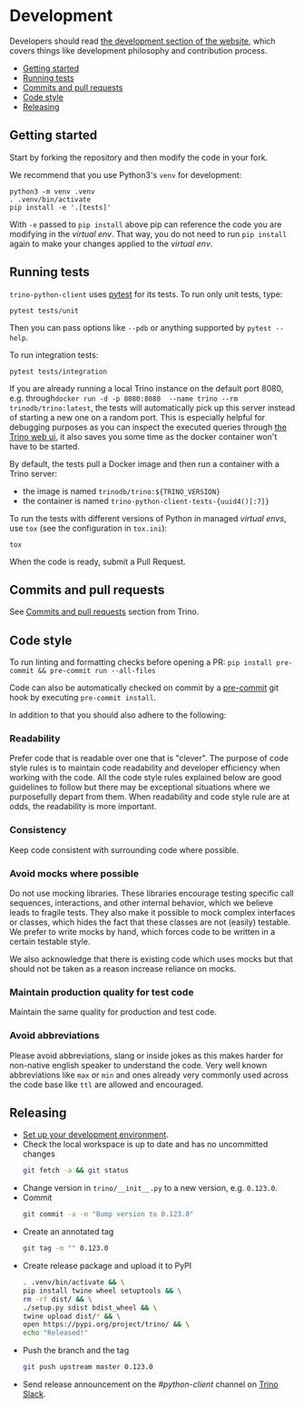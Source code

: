# Development

Developers should read [the development section of the website](https://trino.io/development),
which covers things like development philosophy and contribution process.

* [Getting started](#getting-started)
* [Running tests](#running-tests)
* [Commits and pull requests](#commits-and-pull-requests)
* [Code style](#code-style)
* [Releasing](#releasing)

## Getting started

Start by forking the repository and then modify the code in your fork.

We recommend that you use Python3's `venv` for development:

```
python3 -m venv .venv
. .venv/bin/activate
pip install -e '.[tests]'
```

With `-e` passed to `pip install` above pip can reference the code you are
modifying in the *virtual env*. That way, you do not need to run `pip install`
again to make your changes applied to the *virtual env*.

## Running tests

`trino-python-client` uses [pytest](https://pytest.org/) for its tests. To run
only unit tests, type:

```
pytest tests/unit
```

Then you can pass options like `--pdb` or anything supported by `pytest --help`.

To run integration tests:

```
pytest tests/integration
```

If you are already running a local Trino instance on the default port 8080, e.g.
through`docker run -d -p 8080:8080  --name trino --rm trinodb/trino:latest`,
the tests will automatically pick up this server instead of starting a new one
on a random port. This is especially helpful for debugging purposes as you can
inspect the executed queries through [the Trino web ui](http://localhost:8080/),
it also saves you some time as the docker container won't have to be started.

By default, the tests pull a Docker image and then run a container with a Trino 
server:
- the image is named `trinodb/trino:${TRINO_VERSION}`
- the container is named `trino-python-client-tests-{uuid4()[:7]}`

To run the tests with different versions of Python in managed *virtual envs*,
use `tox` (see the configuration in `tox.ini`):

```
tox
```

When the code is ready, submit a Pull Request.

## Commits and pull requests

See [Commits and pull requests](https://github.com/trinodb/trino/blob/master/.github/DEVELOPMENT.md#commits-and-pull-requests) section from Trino.

## Code style

To run linting and formatting checks before opening a PR: `pip install pre-commit && pre-commit run --all-files`

Code can also be automatically checked on commit by a [pre-commit](https://pre-commit.com/) git hook by executing `pre-commit install`.

In addition to that you should also adhere to the following:

### Readability

Prefer code that is readable over one that is "clever". The purpose of code
style rules is to maintain code readability and developer efficiency when
working with the code. All the code style rules explained below are good
guidelines to follow but there may be exceptional situations where we
purposefully depart from them. When readability and code style rule are at
odds, the readability is more important.

### Consistency

Keep code consistent with surrounding code where possible.

### Avoid mocks where possible

Do not use mocking libraries. These libraries encourage testing specific call
sequences, interactions, and other internal behavior, which we believe leads to
fragile tests. They also make it possible to mock complex interfaces or
classes, which hides the fact that these classes are not (easily) testable. We
prefer to write mocks by hand, which forces code to be written in a certain
testable style.

We also acknowledge that there is existing code which uses mocks but that
should not be taken as a reason increase reliance on mocks.

### Maintain production quality for test code

Maintain the same quality for production and test code.

### Avoid abbreviations

Please avoid abbreviations, slang or inside jokes as this makes harder for
non-native english speaker to understand the code. Very well known
abbreviations like `max` or `min` and ones already very commonly used across
the code base like `ttl` are allowed and encouraged.

## Releasing

- [Set up your development environment](#getting-started).
- Check the local workspace is up to date and has no uncommitted changes
  ```bash
  git fetch -a && git status
  ```
- Change version in `trino/__init__.py` to a new version, e.g. `0.123.0`.
- Commit
  ```bash
  git commit -a -m "Bump version to 0.123.0"
  ```
- Create an annotated tag
  ```bash
  git tag -m "" 0.123.0
  ```
- Create release package and upload it to PyPI
  ```bash
  . .venv/bin/activate && \
  pip install twine wheel setuptools && \
  rm -rf dist/ && \
  ./setup.py sdist bdist_wheel && \
  twine upload dist/* && \
  open https://pypi.org/project/trino/ && \
  echo "Released!"
  ```
- Push the branch and the tag
  ```bash
  git push upstream master 0.123.0
  ```
- Send release announcement on the *#python-client* channel on [Trino Slack](https://trino.io/slack.html).
